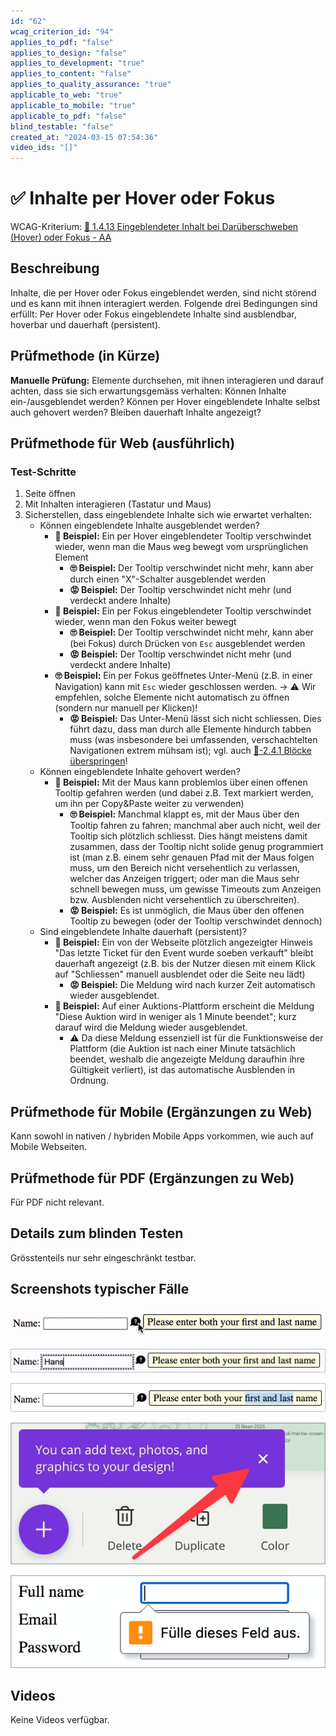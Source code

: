 ```yaml
---
id: "62"
wcag_criterion_id: "94"
applies_to_pdf: "false"
applies_to_design: "false"
applies_to_development: "true"
applies_to_content: "false"
applies_to_quality_assurance: "true"
applicable_to_web: "true"
applicable_to_mobile: "true"
applicable_to_pdf: "false"
blind_testable: "false"
created_at: "2024-03-15 07:54:36"
video_ids: "[]"
---
```


# ✅ Inhalte per Hover oder Fokus

WCAG-Kriterium: [📜 1.4.13 Eingeblendeter Inhalt bei Darüberschweben (Hover) oder Fokus - AA](..)

## Beschreibung

Inhalte, die per Hover oder Fokus eingeblendet werden, sind nicht störend und es kann mit ihnen interagiert werden. Folgende drei Bedingungen sind erfüllt: Per Hover oder Fokus eingeblendete Inhalte sind ausblendbar, hoverbar und dauerhaft (persistent).

## Prüfmethode (in Kürze)

**Manuelle Prüfung:** Elemente durchsehen, mit ihnen interagieren und darauf achten, dass sie sich erwartungsgemäss verhalten: Können Inhalte ein-/ausgeblendet werden? Können per Hover eingeblendete Inhalte selbst auch gehovert werden? Bleiben dauerhaft Inhalte angezeigt?

## Prüfmethode für Web (ausführlich)

### Test-Schritte

1. Seite öffnen
1. Mit Inhalten interagieren (Tastatur und Maus)
1. Sicherstellen, dass eingeblendete Inhalte sich wie erwartet verhalten:
    - Können eingeblendete Inhalte ausgeblendet werden?
        - **🙂 Beispiel:** Ein per Hover eingeblendeter Tooltip verschwindet wieder, wenn man die Maus weg bewegt vom ursprünglichen Element
            - **🙄 Beispiel:** Der Tooltip verschwindet nicht mehr, kann aber durch einen "X"-Schalter ausgeblendet werden
            - **😡 Beispiel:** Der Tooltip verschwindet nicht mehr (und verdeckt andere Inhalte)
        - **🙂 Beispiel:** Ein per Fokus eingeblendeter Tooltip verschwindet wieder, wenn man den Fokus weiter bewegt
            - **🙄 Beispiel:** Der Tooltip verschwindet nicht mehr, kann aber (bei Fokus) durch Drücken von `Esc` ausgeblendet werden
            - **😡 Beispiel:** Der Tooltip verschwindet nicht mehr (und verdeckt andere Inhalte)
        - **🙄 Beispiel:** Ein per Fokus geöffnetes Unter-Menü (z.B. in einer Navigation) kann mit `Esc` wieder geschlossen werden. → ⚠️ Wir empfehlen, solche Elemente nicht automatisch zu öffnen (sondern nur manuell per Klicken)!
            - **😡 Beispiel:** Das Unter-Menü lässt sich nicht schliessen. Dies führt dazu, dass man durch alle Elemente hindurch tabben muss (was insbesondere bei umfassenden, verschachtelten Navigationen extrem mühsam ist); vgl. auch [📜-2.4.1 Blöcke überspringen](/de/wcag/2.4.1-bloecke-ueberspringen)!
    - Können eingeblendete Inhalte gehovert werden?
        - **🙂 Beispiel:** Mit der Maus kann problemlos über einen offenen Tooltip gefahren werden (und dabei z.B. Text markiert werden, um ihn per Copy&Paste weiter zu verwenden)
            - **🙄 Beispiel:** Manchmal klappt es, mit der Maus über den Tooltip fahren zu fahren; manchmal aber auch nicht, weil der Tooltip sich plötzlich schliesst. Dies hängt meistens damit zusammen, dass der Tooltip nicht solide genug programmiert ist (man z.B. einem sehr genauen Pfad mit der Maus folgen muss, um den Bereich nicht versehentlich zu verlassen, welcher das Anzeigen triggert; oder man die Maus sehr schnell bewegen muss, um gewisse Timeouts zum Anzeigen bzw. Ausblenden nicht versehentlich zu überschreiten).
            - **😡 Beispiel:** Es ist unmöglich, die Maus über den offenen Tooltip zu bewegen (oder der Tooltip verschwindet dennoch)
    - Sind eingeblendete Inhalte dauerhaft (persistent)?
        - **🙂 Beispiel:** Ein von der Webseite plötzlich angezeigter Hinweis "Das letzte Ticket für den Event wurde soeben verkauft" bleibt dauerhaft angezeigt (z.B. bis der Nutzer diesen mit einem Klick auf "Schliessen" manuell ausblendet oder die Seite neu lädt)
            - **😡 Beispiel:** Die Meldung wird nach kurzer Zeit automatisch wieder ausgeblendet.
        - **🙂 Beispiel:** Auf einer Auktions-Plattform erscheint die Meldung "Diese Auktion wird in weniger als 1 Minute beendet"; kurz darauf wird die Meldung wieder ausgeblendet.
            - ⚠️ Da diese Meldung essenziell ist für die Funktionsweise der Plattform (die Auktion ist nach einer Minute tatsächlich beendet, weshalb die angezeigte Meldung daraufhin ihre Gültigkeit verliert), ist das automatische Ausblenden in Ordnung.

## Prüfmethode für Mobile (Ergänzungen zu Web)

Kann sowohl in nativen / hybriden Mobile Apps vorkommen, wie auch auf Mobile Webseiten.

## Prüfmethode für PDF (Ergänzungen zu Web)

Für PDF nicht relevant.

## Details zum blinden Testen

Grösstenteils nur sehr eingeschränkt testbar.

## Screenshots typischer Fälle

![Ein Tooltip, der bei Hover angezeigt wird](images/ein-tooltip-der-bei-hover-angezeigt-wird.png)

![Ein Tooltip, der bei Fokus eines Eingabefelds angezeigt wird](images/ein-tooltip-der-bei-fokus-eines-eingabefelds-angezeigt-wird.png)

![Hoverbarer Tooltip, der entsprechend auch das Selektieren von Textinhalt erlaubt](images/hoverbarer-tooltip-der-entsprechend-auch-das-selektieren-von-textinhalt-erlaubt.png)

![Ein Tooltip mit "X"-Schalter zum gezielten Schliessen](images/ein-tooltip-mit-x-schalter-zum-gezielten-schliessen.png)

![Eine Fehlermeldung bei fehlerhafter Eingabe als Tooltip](images/eine-fehlermeldung-bei-fehlerhafter-eingabe-als-tooltip.png)

## Videos

Keine Videos verfügbar.
